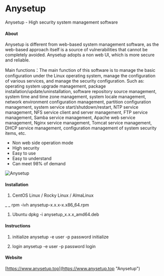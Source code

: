 # Anysetup

Anysetup - High security system management software

#### About

Anysetup is different from web-based system management software, as the web-based approach itself is a source of vulnerabilities that cannot be completely avoided. Anysetup adopts a non web UI, which is more secure and reliable.

Main functions：The main function of this software is to manage the basic configuration under the Linux operating system, manage the configuration of various services, and manage the security configuration. Such as: operating system upgrade management, package installation/update/uninstallation, software repository source management, system time and time zone management, system locale management, network environment configuration management, partition configuration management, system service start/shutdown/restart, NTP service management, NFS service client and server management, FTP service management, Samba service management, Apache web service management, Nginx service management, Tomcat service management, DHCP service management, configuration management of system security items, etc.

 - Non web side operation mode
 - High security
 - Easy to use
 - Easy to understand
 - Can meet 98% of demand

![Anysetup](https://www.anysetup.top/images/section-image-1.png "Anysetup")

#### Installation

1. CentOS Linux / Rocky Linux / AlmaLinux

_ _ rpm -ivh anysetup-x.x.x-x.x86_64.rpm

1. Ubuntu
dpkg -i anysetup_x.x.x_amd64.deb

#### Instructions

1. initialize
anysetup -e user -p password initialize

1. login
anysetup -e user -p password login

#### Website

[https://www.anysetup.top](https://www.anysetup.top "Anysetup")


